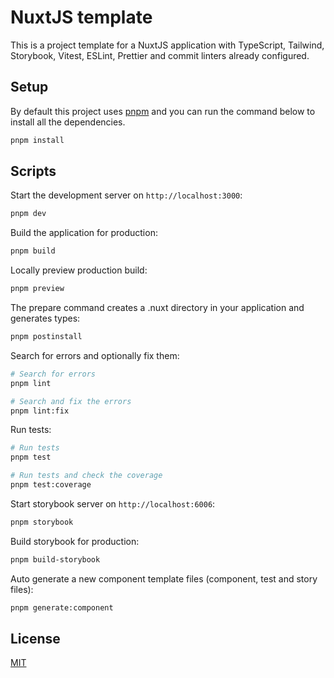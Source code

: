 # NuxtJS template

This is a project template for a NuxtJS application with TypeScript, Tailwind, Storybook, Vitest, ESLint, Prettier and commit linters already configured.

## Setup

By default this project uses [pnpm](https://pnpm.io/) and you can run the command below to install all the dependencies.

```bash
pnpm install
```

## Scripts

Start the development server on `http://localhost:3000`:

```bash
pnpm dev
```

Build the application for production:

```bash
pnpm build
```

Locally preview production build:

```bash
pnpm preview
```

The prepare command creates a .nuxt directory in your application and generates types:

```bash
pnpm postinstall
```

Search for errors and optionally fix them:

```bash
# Search for errors
pnpm lint

# Search and fix the errors
pnpm lint:fix
```

Run tests:

```bash
# Run tests
pnpm test

# Run tests and check the coverage
pnpm test:coverage
```

Start storybook server on `http://localhost:6006`:

```bash
pnpm storybook
```

Build storybook for production:

```bash
pnpm build-storybook
```

Auto generate a new component template files (component, test and story files):

```bash
pnpm generate:component
```

## License

[MIT](https://choosealicense.com/licenses/mit/)
